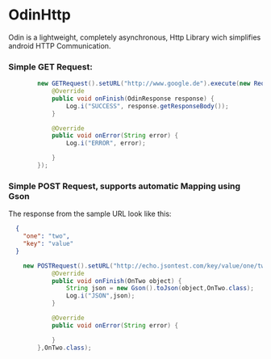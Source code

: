 # OdinHttp
Odin is a lightweight, completely asynchronous, Http Library wich simplifies android HTTP Communication.

### Simple GET Request:

```java
        new GETRequest().setURL("http://www.google.de").execute(new RequestCallback() {
            @Override
            public void onFinish(OdinResponse response) {
                Log.i("SUCCESS", response.getResponseBody());
            }

            @Override
            public void onError(String error) {
                Log.i("ERROR", error);

            }
        });
```

### Simple POST Request, supports automatic Mapping using Gson

The response from the sample URL look like this:
```json
  {
    "one": "two",
    "key": "value"
  }
```

```java
    new POSTRequest().setURL("http://echo.jsontest.com/key/value/one/two").executeJSONMapping(new IOdinJSONMapping<OnTwo>() {
            @Override
            public void onFinish(OnTwo object) {
                String json = new Gson().toJson(object,OnTwo.class);
                Log.i("JSON",json);
            }

            @Override
            public void onError(String error) {

            }
        },OnTwo.class);
```

